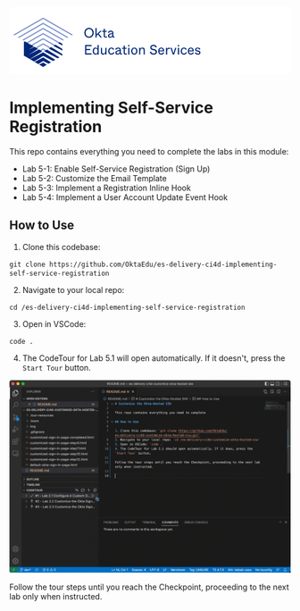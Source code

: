 [![Okta Training](./.tour-resources/oktaeduservices.png "Okta Education Services")](https://www.okta.com/services/training/)

# Implementing Self-Service Registration

This repo contains everything you need to complete the labs in this module:

- Lab 5-1: Enable Self-Service Registration (Sign Up)
- Lab 5-2: Customize the Email Template
- Lab 5-3: Implement a Registration Inline Hook
- Lab 5-4: Implement a User Account Update Event Hook

## How to Use

1. Clone this codebase: 
```
git clone https://github.com/OktaEdu/es-delivery-ci4d-implementing-self-service-registration
```
2. Navigate to your local repo: 
```
cd /es-delivery-ci4d-implementing-self-service-registration
```
3. Open in VSCode: 
```
code .
```
4. The CodeTour for Lab 5.1 will open automatically. If it doesn't, press the `Start Tour` button.

![Start Code Tour](./.tour-resources/start-tour.gif)

Follow the tour steps until you reach the Checkpoint, proceeding to the next lab only when instructed.
